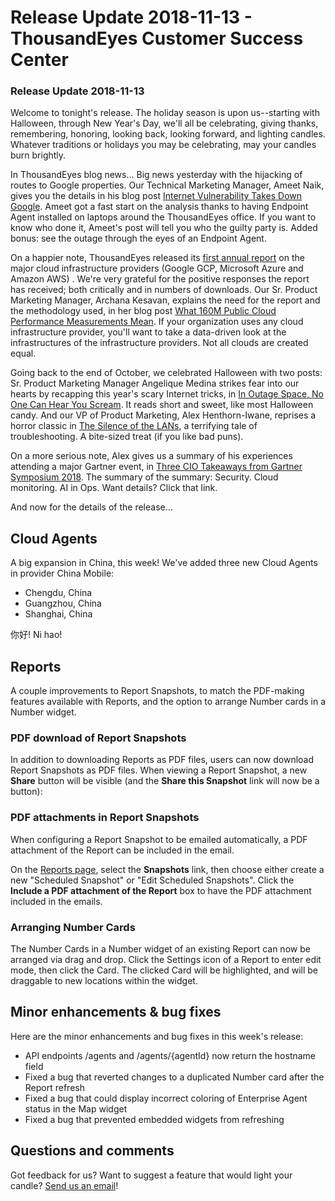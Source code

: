 # Release Update 2018-11-13 - ThousandEyes Customer Success Center

### Release Update 2018-11-13

Welcome to tonight's release. The holiday season is upon us--starting with Halloween, through New Year's Day, we'll all be celebrating, giving thanks, remembering, honoring, looking back, looking forward, and lighting candles. Whatever traditions or holidays you may be celebrating, may your candles burn brightly.

In ThousandEyes blog news... Big news yesterday with the hijacking of routes to Google properties. Our Technical Marketing Manager, Ameet Naik, gives you the details in his blog post [Internet Vulnerability Takes Down Google](https://blog.thousandeyes.com/internet-vulnerability-takes-down-google/). Ameet got a fast start on the analysis thanks to having Endpoint Agent installed on laptops around the ThousandEyes office. If you want to know who done it, Ameet's post will tell you who the guilty party is. Added bonus: see the outage through the eyes of an Endpoint Agent.

On a happier note, ThousandEyes released its [first annual report](https://www.thousandeyes.com/resources/2018-public-cloud-performance-benchmark-report?utm_source=blog) on the major cloud infrastructure providers \(Google GCP, Microsoft Azure and Amazon AWS\) . We're very grateful for the positive responses the report has received; both critically and in numbers of downloads. Our Sr. Product Marketing Manager, Archana Kesavan, explains the need for the report and the methodology used, in her blog post [What 160M Public Cloud Performance Measurements Mean](https://blog.thousandeyes.com/what-160m-public-cloud-performance-measurements-mean/). If your organization uses any cloud infrastructure provider, you'll want to take a data-driven look at the infrastructures of the infrastructure providers. Not all clouds are created equal.

Going back to the end of October, we celebrated Halloween with two posts: Sr. Product Marketing Manager Angelique Medina strikes fear into our hearts by recapping this year's scary Internet tricks, in [In Outage Space, No One Can Hear You Scream](https://blog.thousandeyes.com/in-outage-space-no-one-can-hear-you-scream/). It reads short and sweet, like most Halloween candy. And our VP of Product Marketing, Alex Henthorn-Iwane, reprises a horror classic in [The Silence of the LANs](https://blog.thousandeyes.com/the-silence-of-the-lans/), a terrifying tale of troubleshooting. A bite-sized treat \(if you like bad puns\).

On a more serious note, Alex gives us a summary of his experiences attending a major Gartner event, in [Three CIO Takeaways from Gartner Symposium 2018](https://blog.thousandeyes.com/three-cio-takeaways-from-gartner-symposium-2018/). The summary of the summary: Security. Cloud monitoring. AI in Ops. Want details? Click that link.

And now for the details of the release...

## Cloud Agents

A big expansion in China, this week! We've added three new Cloud Agents in provider China Mobile:

* Chengdu, China
* Guangzhou, China
* Shanghai, China

你好! Ni hao!

## Reports

A couple improvements to Report Snapshots, to match the PDF-making features available with Reports, and the option to arrange Number cards in a Number widget.

### PDF download of Report Snapshots

In addition to downloading Reports as PDF files, users can now download Report Snapshots as PDF files. When viewing a Report Snapshot, a new **Share** button will be visible \(and the **Share this Snapshot** link will now be a button\):

### PDF attachments in Report Snapshots

When configuring a Report Snapshot to be emailed automatically, a PDF attachment of the Report can be included in the email.

On the [Reports page](https://app.thousandeyes.com/reports/), select the **Snapshots** link, then choose either create a new "Scheduled Snapshot" or "Edit Scheduled Snapshots". Click the **Include a PDF attachment of the Report** box to have the PDF attachment included in the emails.

### Arranging Number Cards

The Number Cards in a Number widget of an existing Report can now be arranged via drag and drop. Click the Settings icon of a Report to enter edit mode, then click the Card. The clicked Card will be highlighted, and will be draggable to new locations within the widget.

## Minor enhancements & bug fixes

Here are the minor enhancements and bug fixes in this week's release:

* API endpoints /agents and /agents/{agentId} now return the hostname field
* Fixed a bug that reverted changes to a duplicated Number card after the Report refresh
* Fixed a bug that could display incorrect coloring of Enterprise Agent status in the Map widget
* Fixed a bug that prevented embedded widgets from refreshing

## Questions and comments

Got feedback for us? Want to suggest a feature that would light your candle? [Send us an email](mailto:support@thousandeyes.com?subject=2018-11-13+Release+Update)!

